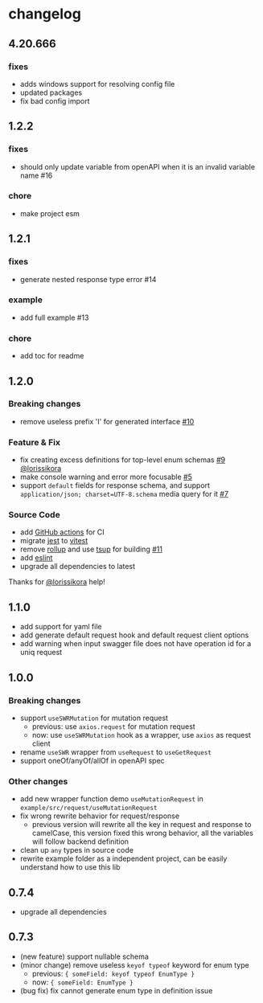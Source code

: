 # changelog

## 4.20.666

### fixes

- adds windows support for resolving config file
- updated packages
- fix bad config import

## 1.2.2

### fixes

- should only update variable from openAPI when it is an invalid variable name #16

### chore

- make project esm

## 1.2.1

### fixes

- generate nested response type error #14

### example

- add full example #13

### chore

- add toc for readme

## 1.2.0

### **Breaking changes**

- remove useless prefix 'I' for generated interface [#10](https://github.com/teobler/swr-request-generator/issues/10)

### Feature & Fix

- fix creating excess definitions for top-level enum
  schemas [#9](https://github.com/teobler/swr-request-generator/issues/9) [@lorissikora](https://github.com/lorissikora)
- make console warning and error more focusable [#5](https://github.com/teobler/swr-request-generator/issues/5)
- support `default` fields for response schema, and support `application/json; charset=UTF-8.schema` media query for it [#7](https://github.com/teobler/swr-request-generator/issues/7)

### Source Code

- add [GitHub actions](https://github.com/teobler/swr-request-generator/actions) for CI
- migrate [jest](https://jestjs.io/) to [vitest](https://vitest.dev/)
- remove [rollup](https://rollupjs.org/) and use [tsup](https://tsup.egoist.dev/) for building [#11](https://github.com/teobler/swr-request-generator/issues/11)
- add [eslint](https://eslint.org/)
- upgrade all dependencies to latest

Thanks for [@lorissikora](https://github.com/lorissikora) help!

## 1.1.0

- add support for yaml file
- add generate default request hook and default request client options
- add warning when input swagger file does not have operation id for a uniq request

## 1.0.0

### **Breaking changes**

- support `useSWRMutation` for mutation request
  - previous: use `axios.request` for mutation request
  - now: use `useSWRMutation` hook as a wrapper, use `axios` as request client
- rename `useSWR` wrapper from `useRequest` to `useGetRequest`
- support oneOf/anyOf/allOf in openAPI spec

### Other changes

- add new wrapper function demo `useMutationRequest` in `example/src/request/useMutationRequest`
- fix wrong rewrite behavior for request/response
  - previous version will rewrite all the key in request and response to camelCase, this version fixed this wrong behavior, all the variables will follow backend definition
- clean up `any` types in source code
- rewrite example folder as a independent project, can be easily understand how to use this lib

## 0.7.4

- upgrade all dependencies

## 0.7.3

- (new feature) support nullable schema
- (minor change) remove useless `keyof typeof` keyword for enum type
  - previous: `{ someField: keyof typeof EnumType }`
  - now: `{ someField: EnumType }`
- (bug fix) fix cannot generate enum type in definition issue
